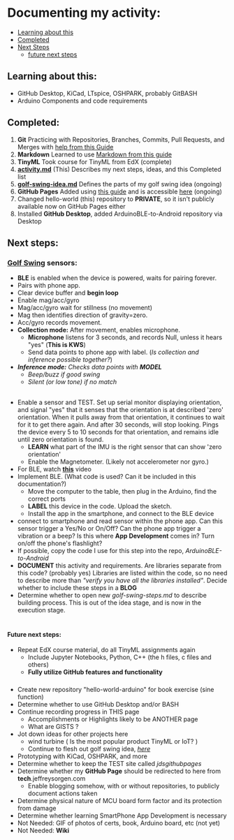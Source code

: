 # Documenting my activity:
- [Learning about this](#learning-about-this)
- [Completed](#completed)
- [Next Steps](#next-steps)
  - [future next steps](#future-next-steps)
## Learning about this:
- GitHub Desktop, KiCad, LTspice, OSHPARK, probably GitBASH
- Arduino Components and code requirements
## Completed:
1. **Git** Practicing with Repositories, Branches, Commits, Pull Requests, and Merges with [help from this Guide](https://guides.github.com/activities/hello-world/)
2. **Markdown** Learned to use [Markdown from this guide](https://guides.github.com/features/mastering-markdown/)
3. **TinyML** Took course for TinyML from EdX (complete)
4. [**activity.md**](activity.md) (This) Describes my next steps, ideas, and this Completed list
5. [**golf-swing-idea.md**](golf-swing-idea.md) Defines the parts of my golf swing idea (ongoing)
6. **GitHub Pages** Added using [this guide](https://guides.github.com/features/pages/) and is accessible [here](https://jeffreysorgen.github.io/hello-world/) (ongoing)
7. Changed hello-world (this) repository to **PRIVATE**, so it isn't publicly available now on GitHub Pages either
8. Installed **GitHub Desktop**, added ArduinoBLE-to-Android repository via Desktop




## Next steps:
### [Golf Swing](golf-swing-idea.md) sensors:
- **BLE** is enabled when the device is powered, waits for pairing forever.
- Pairs with phone app.
- Clear device buffer and **begin loop**
- Enable mag/acc/gyro
- Mag/acc/gyro wait for stillness (no movement)
- Mag then identifies direction of gravity=zero.
- Acc/gyro records movement. 
- **Collection mode:** After movement, enables microphone.
  - **Microphone** listens for 3 seconds, and records Null, unless it hears "yes" (**This is KWS**)
  - Send data points to phone app with label. (_Is collection and inference possible together?_)
- _**Inference mode:** Checks data points with **MODEL**_
  - _Beep/buzz if good swing_
  - _Silent (or low tone) if no match_

##
- Enable a sensor and TEST. Set up serial monitor displaying orientation, and signal "yes" that it senses that the orientation is at described 'zero' orientation. When it pulls away from that orientation, it continues to wait for it to get there again. And after 30 seconds, will stop looking. Pings the device every 5 to 10 seconds for that orientation, and remains idle until zero orientation is found.
  - **LEARN** what part of the IMU is the right sensor that can show 'zero orientation'
  - Enable the Magnetometer. (Likely not accelerometer nor gyro.) 
- For BLE, watch [**this**](https://youtu.be/2q_tA8v5l1Y) video
- Implement BLE. (What code is used? Can it be included in this documentation?)
  - Move the computer to the table, then plug in the Arduino, find the correct ports
  - **LABEL** this device in the code. Upload the sketch.
  - Install the app in the smartphone, and connect to the BLE device
- connect to smartphone and read sensor within the phone app. Can this sensor trigger a Yes/No or On/Off? Can the phone app trigger a vibration or a beep? Is this where **App Development** comes in? Turn on/off the phone's flashlight?
- If possible, copy the code I use for this step into the repo, _ArduinoBLE-to-Android_
- **DOCUMENT** this activity and requirements. Are libraries separate from this code? (probably yes) Libraries are listed within the code, so no need to describe more than _"verify you have all the libraries installed"_. Decide whether to include these steps in a **BLOG**
- Determine whether to open new _golf-swing-steps.md_ to describe building process. This is out of the idea stage, and is now in the execution stage.



#
#### Future next steps:
* Repeat EdX course material, do all TinyML assignments again
  - Include Jupyter Notebooks, Python, C++ (the h files, c files and others)
  - **Fully utilize GitHub features and functionality**




###
* Create new repository "hello-world-arduino" for book exercise (sine function)
* Determine whether to use GitHub Desktop and/or BASH
* Continue recording progress in THIS page
  - Accomplishments or Highlights likely to be ANOTHER page
  - What are GISTS ?
* Jot down ideas for other projects here
  * wind turbine ( Is the most popular product TinyML or IoT? )
  * Continue to flesh out golf swing idea, [_here_](golf-swing-idea.md)
* Prototyping with KiCad, OSHPARK, and more
* Determine whether to keep the TEST site called _jdsgithubpages_
* Determine whether my **GitHub Page** should be redirected to here from **tech**.jeffreysorgen.com 
  - Enable blogging somehow, with or without repositories, to publicly document actions taken
* Determine physical nature of MCU board form factor and its protection from damage
* Determine whether learning SmartPhone App Development is necessary
* Not Needed: GIF of photos of certs, book, Arduino board, etc (not yet)
* Not Needed: **Wiki**
